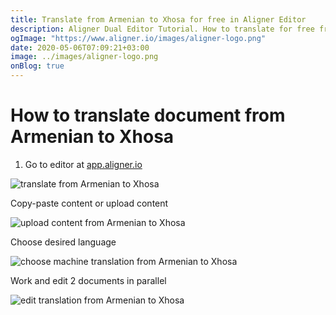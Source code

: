 ```yaml
---
title: Translate from Armenian to Xhosa for free in Aligner Editor
description: Aligner Dual Editor Tutorial. How to translate for free from Armenian to Xhosa. Aligner is multilingual document management platform. 
ogImage: "https://www.aligner.io/images/aligner-logo.png"
date: 2020-05-06T07:09:21+03:00
image: ../images/aligner-logo.png
onBlog: true
---
```


# How to translate document from Armenian to Xhosa

1. Go to editor at [app.aligner.io](https://app.aligner.io "Aligner App web page")

![translate from Armenian to Xhosa](../aligner-blank-editor.png "translate from Armenian to Xhosa")

Copy-paste content or upload content

![upload content from Armenian to Xhosa](../aligner-uploaded-document.png "upload content from Armenian to Xhosa")

Choose desired language

![choose machine translation from Armenian to Xhosa](../aligner-language-dropdown.png "choose machine translation from Armenian to Xhosa")

Work and edit 2 documents in parallel

![edit translation from Armenian to Xhosa](../aligner-double-sitded-editor.png "edit translation from Armenian to Xhosa")


